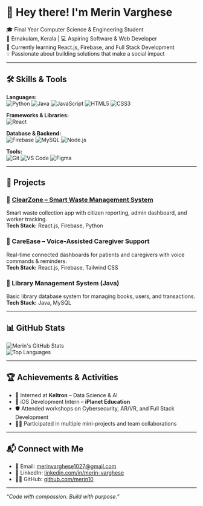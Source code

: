 # 👋 Hey there! I'm Merin Varghese

🎓 Final Year Computer Science & Engineering Student  
📍 Ernakulam, Kerala | 💻 Aspiring Software & Web Developer  
🌱 Currently learning React.js, Firebase, and Full Stack Development  
💡 Passionate about building solutions that make a social impact

---

## 🛠️ Skills & Tools

**Languages:**  
![Python](https://img.shields.io/badge/-Python-3776AB?style=flat&logo=python&logoColor=white)
![Java](https://img.shields.io/badge/-Java-007396?style=flat&logo=java&logoColor=white)
![JavaScript](https://img.shields.io/badge/-JavaScript-F7DF1E?style=flat&logo=javascript&logoColor=black)
![HTML5](https://img.shields.io/badge/-HTML5-E34F26?style=flat&logo=html5&logoColor=white)
![CSS3](https://img.shields.io/badge/-CSS3-1572B6?style=flat&logo=css3)

**Frameworks & Libraries:**  
![React](https://img.shields.io/badge/-React-61DAFB?style=flat&logo=react)

**Database & Backend:**  
![Firebase](https://img.shields.io/badge/-Firebase-FFCA28?style=flat&logo=firebase&logoColor=black)
![MySQL](https://img.shields.io/badge/-MySQL-4479A1?style=flat&logo=mysql&logoColor=white)
![Node.js](https://img.shields.io/badge/-Node.js-339933?style=flat&logo=node.js&logoColor=white)

**Tools:**  
![Git](https://img.shields.io/badge/-Git-F05032?style=flat&logo=git&logoColor=white)
![VS Code](https://img.shields.io/badge/-VS_Code-007ACC?style=flat&logo=visual-studio-code)
![Figma](https://img.shields.io/badge/-Figma-F24E1E?style=flat&logo=figma&logoColor=white)

---

## 💼 Projects

### 🔷 [ClearZone – Smart Waste Management System](https://github.com/merin10/ClearZone)
Smart waste collection app with citizen reporting, admin dashboard, and worker tracking.  
**Tech Stack:** React.js, Firebase, Python

### 🔷 CareEase – Voice-Assisted Caregiver Support
Real-time connected dashboards for patients and caregivers with voice commands & reminders.  
**Tech Stack:** React.js, Firebase, Tailwind CSS

### 🔷 Library Management System (Java)
Basic library database system for managing books, users, and transactions.  
**Tech Stack:** Java, MySQL

---

## 📊 GitHub Stats

![Merin's GitHub Stats](https://github-readme-stats.vercel.app/api?username=merin10&show_icons=true&theme=tokyonight)  
![Top Languages](https://github-readme-stats.vercel.app/api/top-langs/?username=merin10&layout=compact)

---

## 🏆 Achievements & Activities

- 🤝 Interned at **Keltron** – Data Science & AI  
- 📱 iOS Development Intern – **iPlanet Education**  
- 🛡️ Attended workshops on Cybersecurity, AR/VR, and Full Stack Development  
- 👩‍💻 Participated in multiple mini-projects and team collaborations

---

## 📬 Connect with Me

- 📧 Email: [merinvarghese1027@gmail.com](mailto:merinvarghese1027@gmail.com)  
- 🔗 LinkedIn: [linkedin.com/in/merin-varghese](https://linkedin.com/in/merin-varghese)  
- 🧑‍💻 GitHub: [github.com/merin10](https://github.com/merin10)

---

*“Code with compassion. Build with purpose.”*

<!--
**merin10/merin10** is a ✨ _special_ ✨ repository because its `README.md` (this file) appears on your GitHub profile.

Here are some ideas to get you started:

- 🔭 I’m currently working on ...
- 🌱 I’m currently learning ...
- 👯 I’m looking to collaborate on ...
- 🤔 I’m looking for help with ...
- 💬 Ask me about ...
- 📫 How to reach me: ...
- 😄 Pronouns: ...
- ⚡ Fun fact: ...
-->
